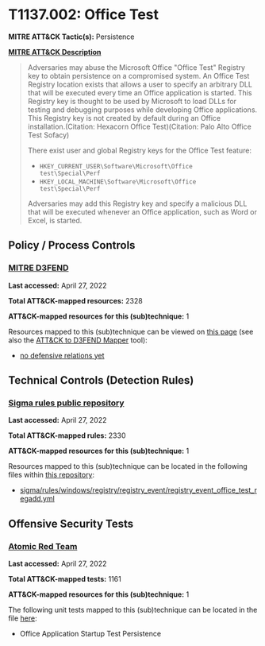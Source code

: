 # T1137.002: Office Test
**MITRE ATT&CK Tactic(s):** Persistence

**[MITRE ATT&CK Description](https://attack.mitre.org/techniques/T1137/002)**
<blockquote>Adversaries may abuse the Microsoft Office "Office Test" Registry key to obtain persistence on a compromised system. An Office Test Registry location exists that allows a user to specify an arbitrary DLL that will be executed every time an Office application is started. This Registry key is thought to be used by Microsoft to load DLLs for testing and debugging purposes while developing Office applications. This Registry key is not created by default during an Office installation.(Citation: Hexacorn Office Test)(Citation: Palo Alto Office Test Sofacy)

There exist user and global Registry keys for the Office Test feature:

* <code>HKEY_CURRENT_USER\Software\Microsoft\Office test\Special\Perf</code>
* <code>HKEY_LOCAL_MACHINE\Software\Microsoft\Office test\Special\Perf</code>

Adversaries may add this Registry key and specify a malicious DLL that will be executed whenever an Office application, such as Word or Excel, is started.</blockquote>

## Policy / Process Controls
### [MITRE D3FEND](https://d3fend.mitre.org/)
**Last accessed:** April 27, 2022

**Total ATT&CK-mapped resources:** 2328

**ATT&CK-mapped resources for this (sub)technique:** 1

Resources mapped to this (sub)technique can be viewed on [this page](https://d3fend.mitre.org/) (see also the [ATT&CK to D3FEND Mapper](https://d3fend.mitre.org/tools/attack-mapper) tool):

* [no defensive relations yet](https://d3fend.mitre.org/techniques/d3f:nodefensiverelationsyet)

## Technical Controls (Detection Rules)
### [Sigma rules public repository](https://github.com/SigmaHQ/sigma)
**Last accessed:** April 27, 2022

**Total ATT&CK-mapped rules:** 2330

**ATT&CK-mapped resources for this (sub)technique:** 1

Resources mapped to this (sub)technique can be located in the following files within [this repository](https://github.com/SigmaHQ/sigma/tree/master/rules):

* [sigma/rules/windows/registry/registry_event/registry_event_office_test_regadd.yml](https://github.com/SigmaHQ/sigma/blob/master/rules/windows/registry/registry_event/registry_event_office_test_regadd.yml)


## Offensive Security Tests
### [Atomic Red Team](https://github.com/redcanaryco/atomic-red-team)
**Last accessed:** April 27, 2022

**Total ATT&CK-mapped tests:** 1161

**ATT&CK-mapped resources for this (sub)technique:** 1

The following unit tests mapped to this (sub)technique can be located in the file [here](https://github.com/redcanaryco/atomic-red-team/tree/master/atomics/T1137.002/T1137.002.yaml):

* Office Application Startup Test Persistence

